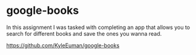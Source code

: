 # google-books

In this assignment I was tasked with completing an app that allows you to search for different books and save the ones you wanna read.

https://github.com/KyleEuman/google-books

